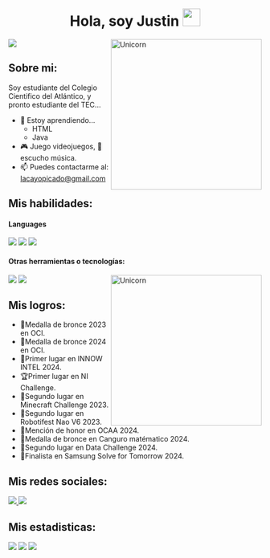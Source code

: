 <h1 align="center"><b>Hola, soy Justin </b><img src="https://media.giphy.com/media/hvRJCLFzcasrR4ia7z/giphy.gif" width="35"></h1>
<img src="https://fondosanimados.com/wp-content/uploads/2023/05/makima-8.jpg">
<img align="right" width=300px alt="Unicorn" src="https://c.tenor.com/GN73MKBawZYAAAAi/busy-cute.gif" />

## Sobre mi:

Soy estudiante del Colegio Cientifico del Atlántico, y pronto estudiante del TEC...
- 🌱 Estoy aprendiendo...
  - HTML
  - Java
- 🎮 Juego videojuegos, 🎵 escucho música.
- 📫 Puedes contactarme al: <a href="lacayopicado@gmail.com">lacayopicado@gmail.com</a>

## Mis habilidades:

<h4> Languages </h4>
<span> 
  <img src="https://img.shields.io/badge/python-3670A0?style=for-the-badge&logo=python&logoColor=ffdd54">
  <img src= "https://img.shields.io/badge/-Arduino-00979D?style=for-the-badge&logo=Arduino&logoColor=white">
  <img src="https://img.shields.io/badge/C++-00599C?style=for-the-badge&logo=C%2B%2B&logoColor=white">


</span>

<h4> Otras herramientas o tecnologías:  </h4>
<span>
  <img src="https://img.shields.io/badge/Git-F05032?style=for-the-badge&logo=git&logoColor=white">
  <img src="https://img.shields.io/badge/Notion-%23000000.svg?style=for-the-badge&logo=notion&logoColor=white">


</span>

<img align="right" width=300px alt="Unicorn" src="https://media1.tenor.com/m/DVqLuG3yhaQAAAAC/mochi-mochimons.gif" />

## Mis logros:
- 🥉Medalla de bronce 2023 en OCI.
- 🥉Medalla de bronce 2024 en OCI.
- 🥇Primer lugar en INNOW INTEL 2024.
- 🏆Primer lugar en NI Challenge.
- 🥈Segundo lugar en Minecraft Challenge 2023.
- 🥈Segundo lugar en Robotifest Nao V6 2023.
- 🏅Mención de honor en OCAA 2024.
- 🥉Medalla de bronce en Canguro matématico 2024.
- 🥈Segundo lugar en Data Challenge 2024.
- 🏅Finalista en Samsung Solve for Tomorrow 2024.


## Mis redes sociales:

<a href= "https://www.instagram.com/jus.xd05/">
    <img src="https://img.shields.io/badge/Instagram-%23E4405F.svg?style=for-the-badge&logo=Instagram&logoColor=white">
</a>
<a href= "https://www.facebook.com/justin.lacayo.56">
    <img src="https://img.shields.io/badge/Facebook-3D82ED?style=for-the-badge&logo=facebook&logoColor=white">
</a>

<h2>Mis estadisticas:</h2> 

[![](https://github-readme-stats.vercel.app/api?username=ItsJustStyles&show_icons=true&theme=tokyonight&hide_border=true&locale=en)](https://github.com/ItsJustStyles)
[![](https://github-readme-streak-stats.herokuapp.com/?user=ItsJustStyles&theme=material-palenight)](https://github.com/ItsJustStyles)
[![](https://github-readme-stats-eight-theta.vercel.app/api/top-langs/?username=ItsJustStyles&layout=compact&langs_count=8&theme=algolia)](https://github.com/ItsJustStyles)
</div>


